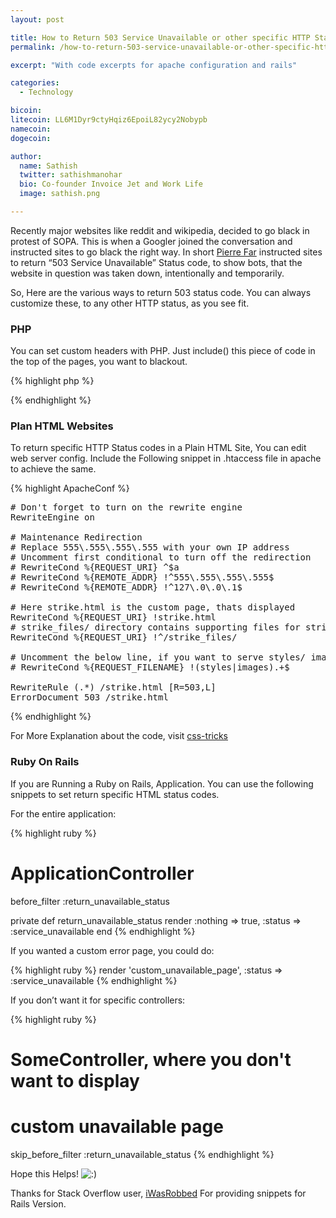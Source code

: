 ```yaml
---
layout: post

title: How to Return 503 Service Unavailable or other specific HTTP Status Code
permalink: /how-to-return-503-service-unavailable-or-other-specific-http-status-code/

excerpt: "With code excerpts for apache configuration and rails"

categories:
  - Technology

bicoin: 
litecoin: LL6M1Dyr9ctyHqiz6EpoiL82ycy2Nobypb
namecoin: 
dogecoin: 

author: 
  name: Sathish
  twitter: sathishmanohar
  bio: Co-founder Invoice Jet and Work Life
  image: sathish.png

---
```

Recently major websites like reddit and wikipedia, decided to go black in protest of SOPA. This is when a Googler joined the conversation and instructed sites to go black the right way. In short [Pierre Far][1] instructed sites to return &#8220;503 Service Unavailable&#8221; Status code, to show bots, that the website in question was taken down, intentionally and temporarily.

So, Here are the various ways to return 503 status code. You can always customize these, to any other HTTP status, as you see fit.

### PHP

You can set custom headers with PHP. Just include() this piece of code in the top of the pages, you want to blackout.

{% highlight php %}
<?php
header("HTTP/1.0 503 Service Unavailable");
?>
{% endhighlight %}

### Plan HTML Websites

To return specific HTTP Status codes in a Plain HTML Site, You can edit web server config. Include the Following snippet in .htaccess file in apache to achieve the same.

{% highlight ApacheConf %}
<pre class="wp-code-highlight prettyprint"># Don't forget to turn on the rewrite engine
RewriteEngine on

# Maintenance Redirection
# Replace 555\.555\.555\.555 with your own IP address
# Uncomment first conditional to turn off the redirection
# RewriteCond %{REQUEST_URI} ^$a
# RewriteCond %{REMOTE_ADDR} !^555\.555\.555\.555$
# RewriteCond %{REMOTE_ADDR} !^127\.0\.0\.1$

# Here strike.html is the custom page, thats displayed
RewriteCond %{REQUEST_URI} !strike.html
# strike_files/ directory contains supporting files for strike.html
RewriteCond %{REQUEST_URI} !^/strike_files/

# Uncomment the below line, if you want to serve styles/ images/
# RewriteCond %{REQUEST_FILENAME} !(styles|images).+$

RewriteRule (.*) /strike.html [R=503,L]
ErrorDocument 503 /strike.html
</pre>
{% endhighlight %}

For More Explanation about the code, visit [css-tricks][2]

### Ruby On Rails

If you are Running a Ruby on Rails, Application. You can use the following snippets to set return specific HTML status codes.

For the entire application:

{% highlight ruby %}
# ApplicationController
before_filter :return_unavailable_status

private
def return_unavailable_status
render :nothing => true, :status => :service_unavailable
end
{% endhighlight %}

If you wanted a custom error page, you could do:

{% highlight ruby %}
render 'custom_unavailable_page', :status => :service_unavailable
{% endhighlight %}

If you don&#8217;t want it for specific controllers:

{% highlight ruby %}
# SomeController, where you don't want to display
# custom unavailable page
skip_before_filter :return_unavailable_status
{% endhighlight %}

Hope this Helps! <img src='http://sathishmanohar.com/wp-includes/images/smilies/icon_smile.gif' alt=':)' class='wp-smiley' /> 

Thanks for Stack Overflow user, [iWasRobbed][3] For providing snippets for Rails Version.

 [1]: https://plus.google.com/115984868678744352358/posts/Gas8vjZ5fmB
 [2]: http://css-tricks.com/snippets/htaccess/temporary-maintenance-using-mod_rewrite/
 [3]: http://stackoverflow.com/users/308315/iwasrobbed

